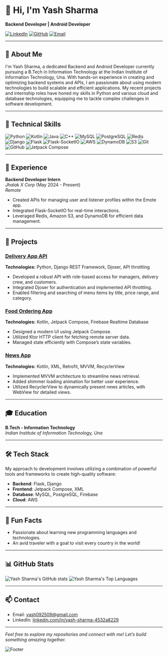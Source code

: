 # 👋 Hi, I'm Yash Sharma

**Backend Developer | Android Developer**

[![LinkedIn](https://img.shields.io/badge/LinkedIn-YashSharma-blue?style=for-the-badge&logo=linkedin)](https://www.linkedin.com/in/yash-sharma-4532a8229)
[![GitHub](https://img.shields.io/badge/GitHub-yash2509-black?style=for-the-badge&logo=github)](https://github.com/yash2509)
[![Email](https://img.shields.io/badge/Email-yash092509@gmail.com-red?style=for-the-badge&logo=gmail)](mailto:yash092509@gmail.com)

---

## 🌟 About Me

I'm Yash Sharma, a dedicated Backend and Android Developer currently pursuing a B.Tech in Information Technology at the Indian Institute of Information Technology, Una. With hands-on experience in creating and optimizing backend systems and APIs, I am passionate about using modern technologies to build scalable and efficient applications. My recent projects and internship roles have honed my skills in Python and various cloud and database technologies, equipping me to tackle complex challenges in software development.

---

## 🔧 Technical Skills

![Python](https://img.shields.io/badge/Python-3776AB?style=for-the-badge&logo=python&logoColor=white)
![Kotlin](https://img.shields.io/badge/Kotlin-0095D5?style=for-the-badge&logo=kotlin&logoColor=white)
![Java](https://img.shields.io/badge/Java-007396?style=for-the-badge&logo=java&logoColor=white)
![C++](https://img.shields.io/badge/C++-00599C?style=for-the-badge&logo=c%2B%2B&logoColor=white)
![MySQL](https://img.shields.io/badge/MySQL-4479A1?style=for-the-badge&logo=mysql&logoColor=white)
![PostgreSQL](https://img.shields.io/badge/PostgreSQL-336791?style=for-the-badge&logo=postgresql&logoColor=white)
![Redis](https://img.shields.io/badge/Redis-D32D2A?style=for-the-badge&logo=redis&logoColor=white)
![Django](https://img.shields.io/badge/Django-092E20?style=for-the-badge&logo=django&logoColor=white)
![Flask](https://img.shields.io/badge/Flask-000000?style=for-the-badge&logo=flask&logoColor=white)
![Flask-SocketIO](https://img.shields.io/badge/Flask--SocketIO-000000?style=for-the-badge&logo=flask&logoColor=white)
![AWS](https://img.shields.io/badge/AWS-232F3E?style=for-the-badge&logo=amazon-aws&logoColor=white)
![DynamoDB](https://img.shields.io/badge/DynamoDB-4053D6?style=for-the-badge&logo=amazon-aws&logoColor=white)
![S3](https://img.shields.io/badge/AWS%20S3-569A31?style=for-the-badge&logo=amazon-aws&logoColor=white)
![Git](https://img.shields.io/badge/Git-F05032?style=for-the-badge&logo=git&logoColor=white)
![GitHub](https://img.shields.io/badge/GitHub-181717?style=for-the-badge&logo=github&logoColor=white)
![Jetpack Compose](https://img.shields.io/badge/Jetpack%20Compose-3DDC84?style=for-the-badge&logo=jetpack-compose&logoColor=white)



---

## 💼 Experience

**Backend Developer Intern**  
*Jhalak X Corp* (May 2024 - Present)  
_Remote_

- Created APIs for managing user and listener profiles within the Emote app.
- Integrated Flask-SocketIO for real-time interactions.
- Leveraged Redis, Amazon S3, and DynamoDB for efficient data management.

---

## 🌟 Projects

### [Delivery App API](https://github.com/yash2509/Backend-project-Django.git)
**Technologies:** Python, Django REST Framework, Djoser, API throttling

- Developed a robust API with role-based access for managers, delivery crew, and customers.
- Integrated Djoser for authentication and implemented API throttling.
- Enabled filtering and searching of menu items by title, price range, and category.

### [Food Ordering App](https://github.com/yash2509/Food-Delivery-App.git)
**Technologies:** Kotlin, Jetpack Compose, Firebase Realtime Database

- Designed a modern UI using Jetpack Compose.
- Utilized Ktor HTTP client for fetching remote server data.
- Managed state efficiently with Compose’s state variables.

### [News App](https://github.com/yash2509/news-app)
**Technologies:** Kotlin, XML, Retrofit, MVVM, RecyclerView

- Implemented MVVM architecture to streamline news retrieval.
- Added shimmer loading animation for better user experience.
- Utilized RecyclerView to dynamically present news articles, with WebView for detailed views.

---

## 🎓 Education

**B.Tech - Information Technology**  
*Indian Institute of Information Technology, Una*  

---


## 🛠️ Tech Stack

My approach to development involves utilizing a combination of powerful tools and frameworks to create high-quality software:

- **Backend**: Flask, Django
- **Frontend**: Jetpack Compose, XML
- **Database**: MySQL, PostgreSQL, Firebase
- **Cloud**: AWS

---

## 🎉 Fun Facts

- Passionate about learning new programming languages and technologies.
- An avid traveler with a goal to visit every country in the world!

---

## 📊 GitHub Stats

![Yash Sharma's GitHub stats](https://github-readme-stats.vercel.app/api?username=yash2509&show_icons=true&hide_title=true&count_private=true&theme=dark)
![Yash Sharma's Top Languages](https://github-readme-stats.vercel.app/api/top-langs/?username=yash2509&layout=compact&theme=dark)

---
## 📫 Contact

- Email: [yash092509@gmail.com](mailto:yash092509@gmail.com)
- LinkedIn: [linkedin.com/in/yash-sharma-4532a8229](https://www.linkedin.com/in/yash-sharma-4532a8229)

---

*Feel free to explore my repositories and connect with me! Let’s build something amazing together.*

![Footer](https://yourimageurl.com/footer-image)
